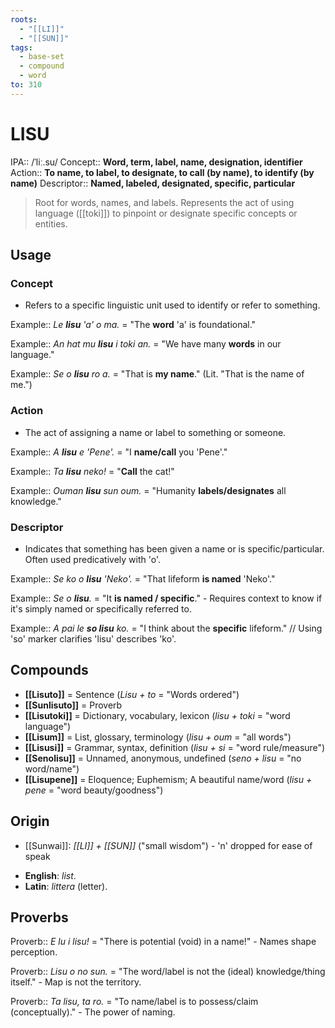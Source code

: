 ```yaml
---
roots:
  - "[[LI]]"
  - "[[SUN]]"
tags:
  - base-set
  - compound
  - word
to: 310
---
```

# LISU

IPA::				/ˈliː.su/ 
Concept::		**Word, term, label, name, designation, identifier**
Action::		**To name, to label, to designate, to call (by name), to identify (by name)**
Descriptor::	**Named, labeled, designated, specific, particular**

> Root for words, names, and labels. Represents the act of using language ([[toki]]) to pinpoint or designate specific concepts or entities.

## Usage

### Concept
*   Refers to a specific linguistic unit used to identify or refer to something.

Example::	*Le **lisu** 'a' o ma.* = "The **word** 'a' is foundational."

Example::	*An hat mu **lisu** i toki an.* = "We have many **words** in our language."

Example::	*Se o **lisu** ro a.* = "That is **my name**." (Lit. "That is the name of me.")

### Action
*   The act of assigning a name or label to something or someone.

Example::	*A **lisu** e 'Pene'.* = "I **name/call** you 'Pene'."

Example::	*Ta **lisu** neko!* = "**Call** the cat!" 

Example::	*Ouman **lisu** sun oum.* = "Humanity **labels/designates** all knowledge."

### Descriptor
*   Indicates that something has been given a name or is specific/particular. Often used predicatively with 'o'.

Example::	*Se ko o **lisu** 'Neko'.* = "That lifeform **is named** 'Neko'."

Example::	*Se o **lisu**.* = "It **is named / specific**." - Requires context to know if it's simply named or specifically referred to.


Example::	*A pai le **so lisu** ko.* = "I think about the **specific** lifeform." 
// Using 'so' marker clarifies 'lisu' describes 'ko'.

## Compounds
- **[[Lisuto]]** = Sentence (*Lisu + to* = "Words ordered")
- **[[Sunlisuto]]** = Proverb
- **[[Lisutoki]]** = Dictionary, vocabulary, lexicon (*lisu + toki* = "word language")
- **[[Lisum]]** = List, glossary, terminology (*lisu + oum* = "all words")
- **[[Lisusi]]** = Grammar, syntax, definition (*lisu + si* = "word rule/measure")
- **[[Senolisu]]** = Unnamed, anonymous, undefined (*seno + lisu* = "no word/name")
- **[[Lisupene]]** = Eloquence; Euphemism; A beautiful name/word (*lisu + pene* = "word beauty/goodness")

## Origin
* [[Sunwai]]: *[[LI]] + [[SUN]]* ("small wisdom")  - 'n' dropped for ease of speak
- **English**: _list_.
- **Latin**: _littera_ (letter).

## Proverbs

Proverb:: *E lu i lisu!* = "There is potential (void) in a name!" - Names shape perception.

Proverb:: *Lisu o no sun.* = "The word/label is not the (ideal) knowledge/thing itself." - Map is not the territory.


Proverb:: *Ta lisu, ta ro.* = "To name/label is to possess/claim (conceptually)." - The power of naming.
